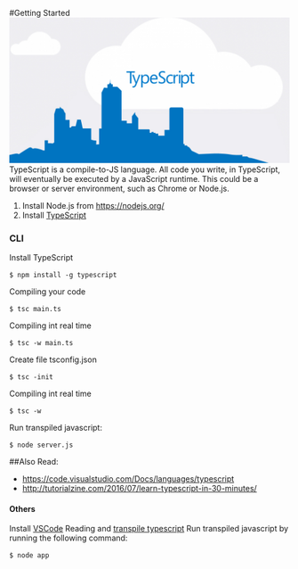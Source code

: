 #Getting Started
![typescript.jpg](assets/imgs/typescript.jpg)
TypeScript is a compile-to-JS language. All code you write, in TypeScript, will eventually be executed by a JavaScript runtime. This could be a browser or server environment, such as Chrome or Node.js.

1. Install Node.js from https://nodejs.org/
2. Install [TypeScript](http://www.typescriptlang.org/#Download)

### CLI 
Install TypeScript  
```
$ npm install -g typescript
```
Compiling your code
```
$ tsc main.ts
```	
Compiling int real time
```
$ tsc -w main.ts
```	
Create file tsconfig.json
```
$ tsc -init
```	
Compiling int real time
```
$ tsc -w
```	
Run transpiled javascript:
```
$ node server.js
```	

##Also Read:
+ https://code.visualstudio.com/Docs/languages/typescript
+ http://tutorialzine.com/2016/07/learn-typescript-in-30-minutes/

#### Others
 Install [VSCode](https://code.visualstudio.com/Download)
Reading and [transpile typescript](http://blogs.msdn.com/b/typescript/archive/2015/04/30/using-typescript-in-visual-studio-code.aspx)
 Run transpiled javascript by running the following command:
```
$ node app
```		